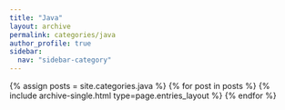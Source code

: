 ```yaml
---
title: "Java"
layout: archive
permalink: categories/java
author_profile: true
sidebar:
  nav: "sidebar-category"
---
```



{% assign posts = site.categories.java %}
{% for post in posts %} {% include archive-single.html type=page.entries_layout %} {% endfor %}
